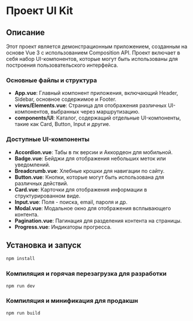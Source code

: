 # Проект UI Kit

## Описание

Этот проект является демонстрационным приложением, созданным на основе Vue 3 с использованием Composition API. Проект включает в себя набор UI-компонентов, которые могут быть использованы для построения пользовательского интерфейса.

### Основные файлы и структура

- **App.vue**: Главный компонент приложения, включающий Header, Sidebar, основное содержимое и Footer.
- **views/Elements.vue**: Страница для отображения различных UI-компонентов, выбранных через маршрутизацию.
- **components/UI**: Каталог, содержащий отдельные UI-компоненты, такие как Card, Button, Input и другие.

### Доступные UI-компоненты

- **Accordion.vue**: Табы в пк версии и Аккордеон для мобильной.
- **Badge.vue**: Бейджи для отображения небольших меток или уведомлений.
- **Breadcrumb.vue**: Хлебные крошки для навигации по сайту.
- **Button.vue**: Кнопки, которые могут быть использована для различных действий.
- **Card.vue**: Карточки для отображения информации в структурированном виде.
- **Input.vue**: Поля - поиска, email, пароля и др.
- **Modal.vue**: Модальное окно для отображения всплывающего контента.
- **Pagination.vue**: Пагинация для разделения контента на страницы.
- **Progress.vue**: Индикаторы прогресса.

## Установка и запуск

```sh
npm install
```

### Компиляция и горячая перезагрузка для разработки

```sh
npm run dev
```

### Компиляция и минификация для продакшн

```sh
npm run build
```
